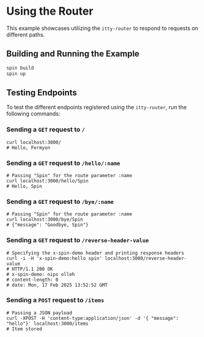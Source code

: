 # Using the Router

This example showcases utilizing the `itty-router` to respond to requests on different paths. 

## Building and Running the Example

```bash
spin build
spin up
```

## Testing Endpoints

To test the different endpoints registered using the `itty-router`, run the following commands:

### Sending a `GET` request to `/` 

```console
curl localhost:3000/
# Hello, Fermyon
```

### Sending a `GET` request to `/hello/:name`

```console
# Passing "Spin" for the route parameter :name
curl localhost:3000/hello/Spin
# Hello, Spin
```

### Sending a `GET` request to `/bye/:name`

```console
# Passing "Spin" for the route parameter :name 
curl localhost:3000/bye/Spin
# {"message": "Goodbye, Spin"}
```

### Sending a `GET` request to `/reverse-header-value`

```console
# Specifying the x-spin-demo header and printing response headers
curl -i -H 'x-spin-demo:hello spin' localhost:3000/reverse-header-value
# HTTP/1.1 200 OK
# x-spin-demo: nips olleh
# content-length: 0
# date: Mon, 17 Feb 2025 13:52:52 GMT
```

### Sending a `POST` request to `/items`

```console
# Passing a JSON payload
curl -XPOST -H 'content-type:application/json' -d '{ "message": "hello"}' localhost:3000/items
# Item stored
```

